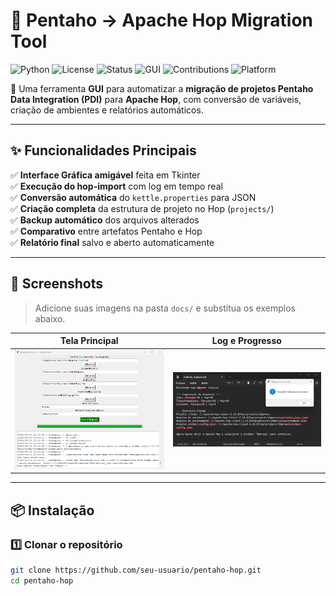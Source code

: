 # 🔄 Pentaho → Apache Hop Migration Tool

![Python](https://img.shields.io/badge/Python-3.8+-blue?logo=python)
![License](https://img.shields.io/badge/License-MIT-green)
![Status](https://img.shields.io/badge/Status-Ativo-brightgreen)
![GUI](https://img.shields.io/badge/Interface-Tkinter-orange)
![Contributions](https://img.shields.io/badge/Contributions-Bem%20Vindas-success)
![Platform](https://img.shields.io/badge/Compatibilidade-Windows%20%7C%20Linux%20%7C%20MacOS-lightgrey)

🚀 Uma ferramenta **GUI** para automatizar a **migração de projetos Pentaho Data Integration (PDI)** para **Apache Hop**, com conversão de variáveis, criação de ambientes e relatórios automáticos.

---

## ✨ Funcionalidades Principais

✅ **Interface Gráfica amigável** feita em Tkinter  
✅ **Execução do hop-import** com log em tempo real  
✅ **Conversão automática** do `kettle.properties` para JSON  
✅ **Criação completa** da estrutura de projeto no Hop (`projects/`)  
✅ **Backup automático** dos arquivos alterados  
✅ **Comparativo** entre artefatos Pentaho e Hop  
✅ **Relatório final** salvo e aberto automaticamente  

---

## 📸 Screenshots

> Adicione suas imagens na pasta `docs/` e substitua os exemplos abaixo.

| Tela Principal | Log e Progresso |
|---------------|----------------|
| ![Tela Principal](docs/Tela.png) | ![Log de Migração](docs/relatorio.png) |

---

## 📦 Instalação

### 1️⃣ Clonar o repositório
```bash
git clone https://github.com/seu-usuario/pentaho-hop.git
cd pentaho-hop
